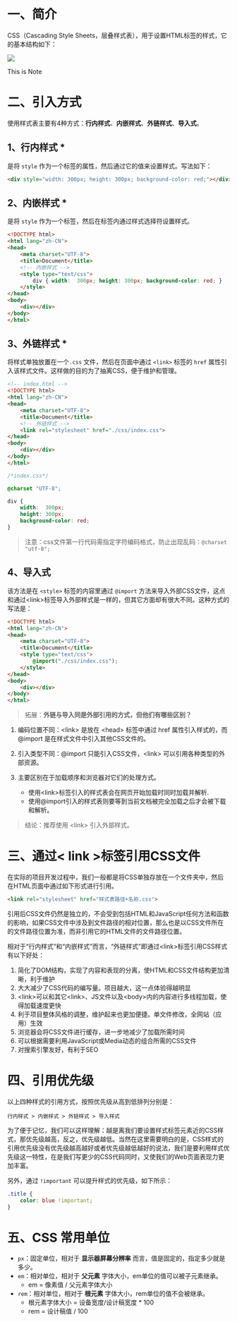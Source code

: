 # 一、简介

CSS（Cascading Style Sheets，层叠样式表），用于设置HTML标签的样式，它的基本结构如下：

![](IMGS/css.jpg)

This is Note

# 二、引入方式

使用样式表主要有4种方式：**行内样式**、**内嵌样式**、**外链样式**、**导入式**。

## 1、行内样式 *

是将 `style` 作为一个标签的属性，然后通过它的值来设置样式。写法如下：

```html
<div style="width: 300px; height: 300px; background-color: red;"></div>
```

## 2、内嵌样式 *

是将 `style` 作为一个标签，然后在标签内通过样式选择符设置样式。

```html
<!DOCTYPE html>
<html lang="zh-CN">
<head>
	<meta charset="UTF-8">
	<title>Document</title>
	<!-- 内嵌样式 -->
	<style type="text/css">
		div { width:  300px; height: 300px; background-color: red; }
	</style>
</head>
<body>
	<div></div>
</body>
</html>
```

## 3、外链样式 *

将样式单独放置在一个`.css` 文件，然后在页面中通过 `<link>` 标签的 `href` 属性引入该样式文件。这样做的目的为了抽离CSS，便于维护和管理。

```html
<!-- index.html -->
<!DOCTYPE html>
<html lang="zh-CN">
<head>
	<meta charset="UTF-8">
	<title>Document</title>
	<!-- 外链样式 -->
	<link rel="stylesheet" href="./css/index.css">
</head>
<body>
	<div></div>
</body>
</html>
```

```css
/*index.css*/

@charset "UTF-8";

div {
	width:  300px;
	height: 300px;
	background-color: red;
}
```

> 注意：css文件第一行代码需指定字符编码格式，防止出现乱码：`@charset "utf-8";`

## 4、导入式

该方法是在 `<style>` 标签的内容里通过 `@import` 方法来导入外部CSS文件，这点和通过\<link>标签导入外部样式是一样的，但其它方面却有很大不同。这种方式的写法是：

```html
<!DOCTYPE html>
<html lang="zh-CN">
<head>
	<meta charset="UTF-8">
	<title>Document</title>
	<style type="text/css">
		@import("./css/index.css");
	</style>
</head>
<body>
	<div></div>
</body>
</html>
```

> 拓展：**外链与导入同是外部引用的方式，但他们有哪些区别？**

1. 编码位置不同：\<link> 是放在 \<head> 标签中通过 href 属性引入样式的，而@import 是在样式文件中引入其他CSS文件的。

2. 引入类型不同：@import 只能引入CSS文件，\<link> 可以引用各种类型的外部资源。
3. 主要区别在于加载顺序和浏览器对它们的处理方式。
   - 使用\<link>标签引入的样式表会在网页开始加载时同时加载并解析.
   - 使用@import引入的样式表则要等到当前文档被完全加载之后才会被下载和解析。

> 结论：推荐使用 \<link> 引入外部样式。
>

# 三、通过< link >标签引用CSS文件

在实际的项目开发过程中，我们一般都是将CSS单独存放在一个文件夹中，然后在HTML页面中通过如下形式进行引用。

```html
<link rel="stylesheet" href="样式表路径+名称.css">
```

引用后CSS文件仍然是独立的，不会受到包括HTML和JavaScript任何方法和函数的影响，如果CSS文件中涉及到文件路径的相对位置，那么也是以CSS文件所在的文件路径位置为准，而非引用它的HTML文件的文件路径位置。

相对于“行内样式”和“内嵌样式”而言，“外链样式”即通过\<link>标签引用CSS样式有以下好处：

1. 简化了DOM结构，实现了内容和表现的分离，使HTML和CSS文件结构更加清晰，利于维护
2. 大大减少了CSS代码的编写量。项目越大，这一点体验得越明显
3. \<link>可以和其它\<link>、JS文件以及\<body>内的内容进行多线程加载，使得加载速度更快
4. 利于项目整体风格的调整，维护起来也更加便捷。单文件修改，全网站（应用）生效
5. 浏览器会将CSS文件进行缓存，进一步地减少了加载所需时间
6. 可以根据需要利用JavaScript或Media动态的组合所需的CSS文件
7. 对搜索引擎友好，有利于SEO

# 四、引用优先级

以上四种样式的引用方式，按照优先级从高到低排列分别是：

```
行内样式 > 内嵌样式 > 外链样式 > 导入样式
```

为了便于记忆，我们可以这样理解：越是离我们要设置样式标签元素近的CSS样式，那优先级越高，反之，优先级越低。当然在这里需要明白的是，CSS样式的引用优先级没有优先级越高越好或者优先级越低越好的说法，我们是要利用样式优先级这一特性，在是我们写更少的CSS代码同时，又使我们的Web页面表现力更加丰富。

另外，通过 `!important` 可以提升样式的优先级，如下所示：

```css
.title {
  	color: blue !important;
}
```

# 五、CSS 常用单位

- `px`：固定单位，相对于 **显示器屏幕分辨率** 而言，值是固定的，指定多少就是多少。
- `em`：相对单位，相对于 **父元素** 字体大小，em单位的值可以被子元素继承。
  - em = 像素值 / 父元素字体大小
- `rem`：相对单位，相对于 **根元素** 字体大小，rem单位的值不会被继承。
  - 根元素字体大小 = 设备宽度/设计稿宽度 * 100
  - rem = 设计稿值 / 100











